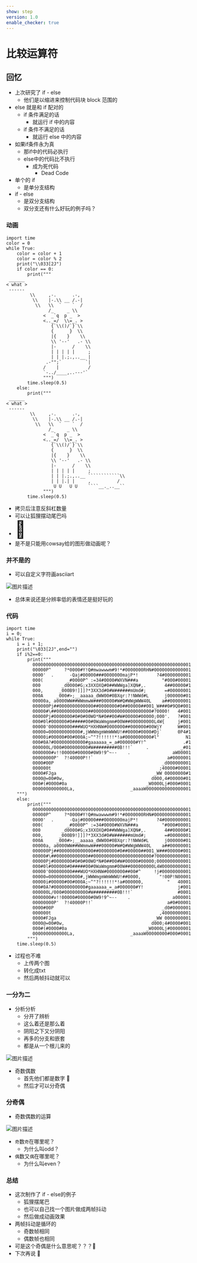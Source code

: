 ```yaml
---
show: step
version: 1.0
enable_checker: true
---
```


# 比较运算符

## 回忆

- 上次研究了 if - else
    - 他们是以缩进来控制代码块 block 范围的
- else 就是和 if 配对的
	- if 条件满足的话
		- 就运行 if 中的内容
	- if 条件不满足的话
		- 就运行 else 中的内容
- 如果if条件永为真
	- 那if中的代码必执行
	- else中的代码比不执行
		- 成为死代码
			- Dead Code 
- 单个的 if 
	- 是单分支结构
- if - else 
	- 是双分支结构
	- 双分支还有什么好玩的例子吗？

### 动画

```
import time
color = 0
while True:
    color = color + 1
    color = color % 2
    print("\\033[2J")
    if color == 0:
        print("""
 ______
< what >
 ------
         \\     ,-.      .-,
          \\    |-.\\ __ /.-|
           \\   \\  `    `  /
                /_     _ \\
              <  _`q  p _  >
              <.._=/  \\=_. >
                 {`\\()/`}`\\
                 {      }  \\
                 |{    }    \\
                 \\ '--'   .- \\
                 |-      /    \\
                 | | | | |     ;
                 | | |.;.,..__ |
               .-"";`         `|
              /    |           /
              `-../____,..---'`
              """)
        time.sleep(0.5)
    else:
        print("""
 ______
< what >
 ------
         \\     ,-.      .-,
          \\    |-.\\ __ /.-|
           \\   \\  `    `  /
                /_     _ \\
              <  _`q  p _  >
              <.._=/  \\=_. >
                 {`\\()/`}`\\
                 {      }  \\
                 |{    }    \\
                 \\ '--'   .- \\
                 |-      /    \\
                 | | | | |     ;
                 | | |.;.,..__ ````````````\\
                 | | |.| |     ,          /
                  U U   U U    ````__._..__``
              """)
        time.sleep(0.5)
```

-  拷贝后注意反斜杠数量
-  可以让狐狸摆动尾巴吗
-  <span style="font-size:45px">🦊</span>
- 是不是只能用cowsay给的图形做动画呢？

### 并不是的

- 可以自定义字符画asciiart

![图片描述](https://doc.shiyanlou.com/courses/uid1190679-20220428-1651152350969)

- 总体来说还是分辨率低的表情还是挺好玩的

### 代码

```
import time
i = 0;
while True:
    i = i + 1;
    print("\033[2J",end="")
    if i%2==0:
        print("""
          000000000000000000000000000000000000000000000000000000000001
          00000P^     ?*0000#Y!Q#mwawwwm#9!*#0000000RHN#00000000000001
          0000'  .      -Qaj#00000###0000000majP*!       ?4#0000000001
          000(         _#0000P^ :=34#0000#WXVN###a         "#000#00001
          000        _d0000#G;x3XXOXQ#0##WWWga]XQN#,.       4##00000#1
          000,      _000B9!]]]?*3XX3d#0#W######mUmd#;       =#00000001
          000A     _000#>;__aaaaa_dWW00#0BXqr:?!NWWd#L      j000000#01
          00000a, a0000WW##WWmmwW###00000#W#Q#WWgWWW40L    a##00000001
          000000Pj##0000000000000##0000000#0##00000##001_W###0#9Q0#001
          00000#\##000000000000##0000000000000000000000#?0000!   4#001
          00000Pj#0000000#0#0#00WO*N#0##00#W#00000#00000;000'.   ?#001
          000#0l#000000#0#####00#0WaWmgmm#00W##000000000L4W{     j#001
          00000'000000000###WUO*HXHNW#0000000##000000#00WjY      W#001
          00000=000000000000#,jWWWmgmWmWWWU!##0000#0000#Dj`      0P4#1
          00000i#00000#00#000A;~^"?!!!!!!*!a#0000000000#l"          N1
          000#0A?#000000000000#gaaaaaa_=_a#000000#Y!^              .#1
          000000L/000#000000000#W#########0B!!!`     .            _#01
          0000000#v!!00000#00000#0W9!9^~--    .                aW00001
          00000000P'  ?!40000P!!`                            a#0000001
          0000#00P                                         _d000000001
          000000t                                         ;40000#00001
          0000#FJga                                     _WW 00000000#1
          0000@=00#0w,                                 d000,4#00000#01
          000#(#0000#0a                              _W0000Lj#000#0001
          0000000000000La,                     _aaaaW00000000000000001
    """)
    else:
        print("""
          000000000000000000000000000000000000000000000000000000000001
          00000P^     ?*0000#Y!Q#mwawwwm#9!*#0000000RHN#00000000000001
          0000'  .      -Qaj#00000###0000000majP*!       ?4#0000000001
          000(         _#0000P^ :=34#0000#WXVN###a         "#000#00001
          000        _d0000#G;x3XXOXQ#0##WWWga]XQN#,.       4##00000#1
          000,      _000B9!]]]?*3XX3d#0#W######mUmd#;       =#00000001
          000A     _000#>;__aaaaa_dWW00#0BXqr:?!NWWd#L      j000000#01
          00000a, a0000WW##WWmmwW###00000#W#Q#WWgWWW40L    a##00000001
          000000Pj##0000000000000##0000000#0##00000##001_W###00000#001
          00000#\##000000000000##0000000000000000000000#?0000000000001
          00000Pj#0000000#0#0#00WO*N#0##00#W#00000#00000;0000000000001
          000#0l#000000#0#####00#0WaWmgmm#00W##000000000L4W00000000001
          00000'000000000###WUO*HXHNW#0000000##00#^     !j#00000000001
          00000=000000000000#,jWWWmgmWmWWWU!##0000,       "!00P!N00001
          00000i#00000#00#000A;~^"?!!!!!!*!a#000000,         "   40001
          000#0A?#000000000000#gaaaaaa_=_a#000000#Y!             j#001
          000000L/000#000000000#W#########0B!!!`                 #0001
          0000000#v!!00000#00000#0W9!9^~--    .                a000001
          00000000P'  ?!40000P!!`                            a#0#00001
          0000#00P                                         _d0#0000001
          000000t                                         ,40000000001
          0000#FJga                                     _WW 0000000001
          0000@=00#0w,                                 d000;4#0000#001
          000#(#0000#0a                              _W0000Lj#00000001
          0000000000000La,                     _aaaaW00000000#000#0001
        """)
    time.sleep(0.5)
```

- 过程也不难
	- 上传两个图
	- 转化成txt
	- 然后两帧抖动就可以

### 一分为二

- 分析分析
	- 分开了辨析
	- 这么着还是那么着
	- 阴阳之下又分阴阳
	- 再多的分支和嵌套
	- 都是从一个根儿来的

![图片描述](https://doc.shiyanlou.com/courses/uid1190679-20210925-1632558417268)

- 奇数偶数
	- 首先他们都是数字 🔢
	- 然后才可以分奇偶

### 分奇偶

- 奇数偶数的运算

![图片描述](https://doc.shiyanlou.com/courses/uid1190679-20240814-1723636010695)

- `奇`数`奇`在哪里呢？
	- 为什么叫odd？
- `偶`数又`偶`在哪里呢？
	- 为什么叫even？

### 总结

- 这次制作了 if - else的例子
	- 狐狸摆尾巴
	- 也可以自己找一个图片做成两帧抖动
	- 然后做成动画效果
- 两帧抖动是循环的
	- 奇数帧相同
	- 偶数帧也相同
- 可是这个奇偶是什么意思呢？？？🤔
- 下次再说 👋


